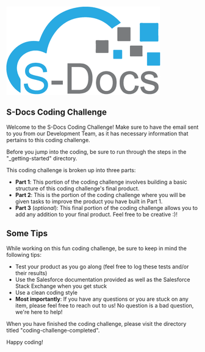 ![S-Docs Logo](images/sdocs_logo.png)

## S-Docs Coding Challenge
Welcome to the S-Docs Coding Challenge! Make sure to have the email sent to you from our Development Team, as it has necessary information that pertains to this coding challenge.

Before you jump into the coding, be sure to run through the steps in the "_getting-started" directory.

This coding challenge is broken up into three parts:
- **Part 1**: This portion of the coding challenge involves building a basic structure of this coding challenge's final product.
- **Part 2**: This is the portion of the coding challenge where you will be given tasks to improve the product you have built in Part 1.
- **Part 3** (*optional*): This final portion of the coding challenge allows you to add any addition to your final product. Feel free to be creative :)!

## Some Tips
While working on this fun coding challenge, be sure to keep in mind the following tips:
- Test your product as you go along (feel free to log these tests and/or their results)
- Use the Salesforce documentation provided as well as the Salesforce Stack Exchange when you get stuck
- Use a clean coding style
- **Most importantly**: If you have any questions or you are stuck on any item, please feel free to reach out to us! No question is a bad question, we're here to help!

When you have finished the coding challenge, please visit the directory titled "coding-challenge-completed".

Happy coding!